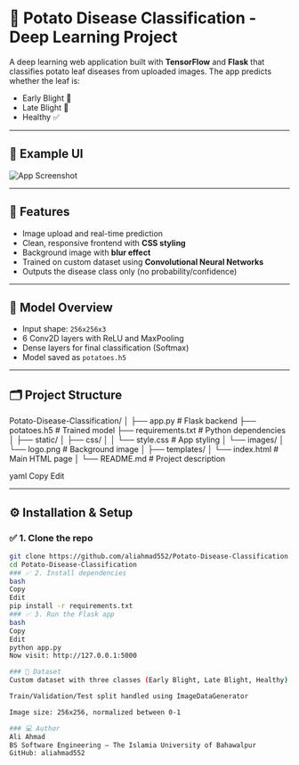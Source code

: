 # 🥔 Potato Disease Classification - Deep Learning Project

A deep learning web application built with **TensorFlow** and **Flask** that classifies potato leaf diseases from uploaded images. The app predicts whether the leaf is:

- Early Blight 🍂  
- Late Blight 🧫  
- Healthy ✅

---

## 📸 Example UI

![App Screenshot](static/images/logo.png)

---

## 🚀 Features

- Image upload and real-time prediction  
- Clean, responsive frontend with **CSS styling**  
- Background image with **blur effect**  
- Trained on custom dataset using **Convolutional Neural Networks**  
- Outputs the disease class only (no probability/confidence)

---

## 🧠 Model Overview

- Input shape: `256x256x3`
- 6 Conv2D layers with ReLU and MaxPooling  
- Dense layers for final classification (Softmax)
- Model saved as `potatoes.h5`

---

## 🗂️ Project Structure

Potato-Disease-Classification/
│
├── app.py # Flask backend
├── potatoes.h5 # Trained model
├── requirements.txt # Python dependencies
│
├── static/
│ ├── css/
│ │ └── style.css # App styling
│ └── images/
│ └── logo.png # Background image
│
├── templates/
│ └── index.html # Main HTML page
│
└── README.md # Project description

yaml
Copy
Edit

---

## ⚙️ Installation & Setup

### ✅ 1. Clone the repo

```bash
git clone https://github.com/aliahmad552/Potato-Disease-Classification.git
cd Potato-Disease-Classification
### ✅ 2. Install dependencies
bash
Copy
Edit
pip install -r requirements.txt
### ✅ 3. Run the Flask app
bash
Copy
Edit
python app.py
Now visit: http://127.0.0.1:5000

### 📂 Dataset
Custom dataset with three classes (Early Blight, Late Blight, Healthy)

Train/Validation/Test split handled using ImageDataGenerator

Image size: 256x256, normalized between 0-1

### 💻 Author
Ali Ahmad
BS Software Engineering – The Islamia University of Bahawalpur
GitHub: aliahmad552

